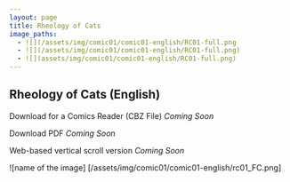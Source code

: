 ```yaml
---
layout: page
title: Rheology of Cats 
image_paths:
  - ![](/assets/img/comic01/comic01-english/RC01-full.png
  - ![](/assets/img/comic01/comic01-english/RC01-full.png)
  - ![](assets/img/comic01/comic01-english/RC01-full.png)
---
```

<div class="col-lg-12 text-center">
	<h2 class="section-heading text-uppercase">Rheology of Cats (English)</h2>
</div>

Download for a Comics Reader (CBZ File) *Coming Soon*

Download PDF *Coming Soon*

Web-based vertical scroll version *Coming Soon*

![name of the image] [/assets/img/comic01/comic01-english/rc01_FC.png]
